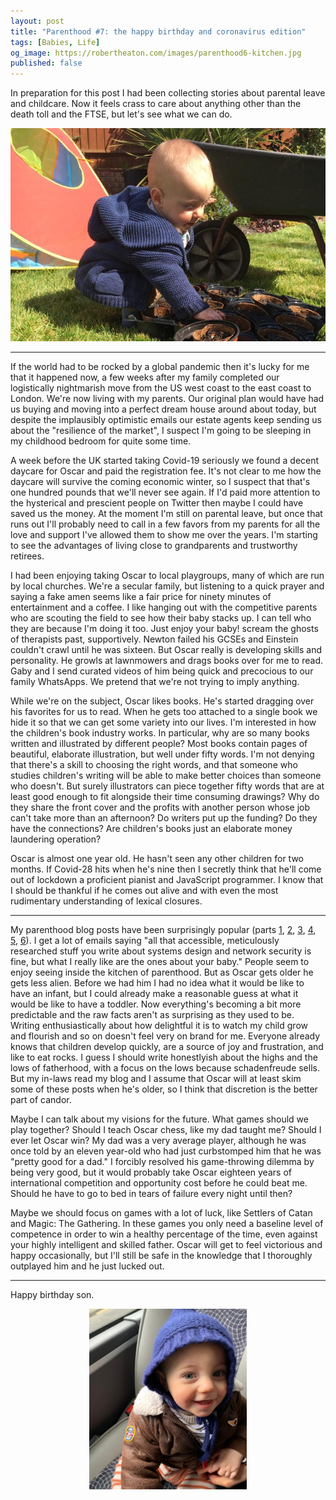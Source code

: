 ```yaml
---
layout: post
title: "Parenthood #7: the happy birthday and coronavirus edition"
tags: [Babies, Life]
og_image: https://robertheaton.com/images/parenthood6-kitchen.jpg
published: false
---
```

In preparation for this post I had been collecting stories about parental leave and childcare. Now it feels crass to care about anything other than the death toll and the FTSE, but let's see what we can do.

<img src="/images/parenthood7-garden.jpg" />

------

If the world had to be rocked by a global pandemic then it's lucky for me that it happened now, a few weeks after my family completed our logistically nightmarish move from the US west coast to the east coast to London. We're now living with my parents. Our original plan would have had us buying and moving into a perfect dream house around about today, but despite the implausibly optimistic emails our estate agents keep sending us about the "resilience of the market", I suspect I'm going to be sleeping in my childhood bedroom for quite some time.

A week before the UK started taking Covid-19 seriously we found a decent daycare for Oscar and paid the registration fee. It's not clear to me how the daycare will survive the coming economic winter, so I suspect that that's one hundred pounds that we'll never see again. If I'd paid more attention to the hysterical and prescient people on Twitter then maybe I could have saved us the money. At the moment I'm still on parental leave, but once that runs out I'll probably need to call in a few favors from my parents for all the love and support I've allowed them to show me over the years. I'm starting to see the advantages of living close to grandparents and trustworthy retirees.

I had been enjoying taking Oscar to local playgroups, many of which are run by local churches. We're a secular family, but listening to a quick prayer and saying a fake amen seems like a fair price for ninety minutes of entertainment and a coffee. I like hanging out with the competitive parents who are scouting the field to see how their baby stacks up. I can tell who they are because I'm doing it too. Just enjoy your baby! scream the ghosts of therapists past, supportively. Newton failed his GCSEs and Einstein couldn't crawl until he was sixteen. But Oscar really is developing skills and personality. He growls at lawnmowers and drags books over for me to read. Gaby and I send curated videos of him being quick and precocious to our family WhatsApps. We pretend that we're not trying to imply anything.

While we're on the subject, Oscar likes books. He's started dragging over his favorites for us to read. When he gets too attached to a single book we hide it so that we can get some variety into our lives. I'm interested in how the children's book industry works. In particular, why are so many books written and illustrated by different people? Most books contain pages of beautiful, elaborate illustration, but well under fifty words. I'm not denying that there's a skill to choosing the right words, and that someone who studies children's writing will be able to make better choices than someone who doesn't. But surely illustrators can piece together fifty words that are at least good enough to fit alongside their time consuming drawings? Why do they share the front cover and the profits with another person whose job can't take more than an afternoon? Do writers put up the funding? Do they have the connections? Are children's books just an elaborate money laundering operation?

Oscar is almost one year old. He hasn't seen any other children for two months. If Covid-28 hits when he's nine then I secretly think that he'll come out of lockdown a proficient pianist and JavaScript programmer. I know that I should be thankful if he comes out alive and with even the most rudimentary understanding of lexical closures.

----



My parenthood blog posts have been surprisingly popular (parts [1](/2019/06/17/childbirth-a-fathers-eye-view/), [2](/2019/06/30/1-month-of-parenthood/), [3](/2019/08/25/parenthood-3-oscar-heaton-quarterly-baby-review/), [4](/2019/10/10/parenthood-4-untitled-potato-portrait/), [5](/2020/01/06/parenthood-5-great-cement-ideas-that-will-make-your-partner-happy/), [6](/2020/03/02/parenthood-6-re-rolling-the-dice/)). I get a lot of emails saying "all that accessible, meticulously researched stuff you write about systems design and network security is fine, but what I really like are the ones about your baby." People seem to enjoy seeing inside the kitchen of parenthood. But as Oscar gets older he gets less alien. Before we had him I had no idea what it would be like to have an infant, but I could already make a reasonable guess at what it would be like to have a toddler. Now everything's becoming a bit more predictable and the raw facts aren't as surprising as they used to be. Writing enthusiastically about how delightful it is to watch my child grow and flourish and so on doesn't feel very on brand for me. Everyone already knows that children develop quickly, are a source of joy and frustration, and like to eat rocks. I guess I should write honestlyish about the highs and the lows of fatherhood, with a focus on the lows because schadenfreude sells. But my in-laws read my blog and I assume that Oscar will at least skim some of these posts when he's older, so I think that discretion is the better part of candor.

Maybe I can talk about my visions for the future. What games should we play together? Should I teach Oscar chess, like my dad taught me? Should I ever let Oscar win? My dad was a very average player, although he was once told by an eleven year-old who had just curbstomped him that he was "pretty good for a dad." I forcibly resolved his game-throwing dilemma by being very good, but it would probably take Oscar eighteen years of international competition and opportunity cost before he could beat me. Should he have to go to bed in tears of failure every night until then?

Maybe we should focus on games with a lot of luck, like Settlers of Catan and Magic: The Gathering. In these games you only need a baseline level of competence in order to win a healthy percentage of the time, even against your highly intelligent and skilled father. Oscar will get to feel victorious and happy occasionally, but I'll still be safe in the knowledge that I thoroughly outplayed him and he just lucked out.

----

Happy birthday son.

<p style="text-align:center">
<img src="/images/parenthood7-bus.jpg" width="50%"/>
</p>
